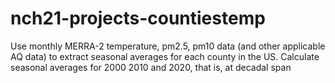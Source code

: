 # nch21-projects-countiestemp
Use monthly MERRA-2 temperature, pm2.5, pm10 data (and other applicable AQ data) to extract seasonal averages for each county in the US. Calculate  seasonal averages for 2000 2010 and 2020, that is, at decadal span

